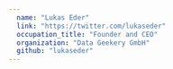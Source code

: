 ```yaml
---
  name: "Lukas Eder"
  link: "https://twitter.com/lukaseder"
  occupation_title: "Founder and CEO"
  organization: "Data Geekery GmbH"
  github: "lukaseder"
---
```


